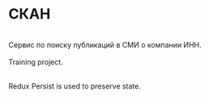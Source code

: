 # СКАН
<br>
Сервис по поиску публикаций в СМИ о компании ИНН.<br>
<br>
Training project.<br>
<br>

Redux Persist is used to preserve state.

